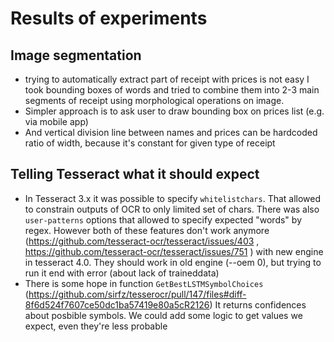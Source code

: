 # Results of experiments

## Image segmentation
- trying to automatically extract part of receipt with prices is not easy
I took bounding boxes of words and tried to combine them into 2-3 main segments of receipt using
morphological operations on image.
- Simpler approach is to ask user to draw bounding box on prices list (e.g. via mobile app)
- And vertical division line between names and prices can be hardcoded ratio of width,
 because it's constant for given type of receipt
 
 ## Telling Tesseract what it should expect
 - In Tesseract 3.x it was possible to specify `whitelistchars`. That allowed to constrain outputs of OCR to only 
 limited set of chars. There was also `user-patterns` options that allowed to specify expected "words" by regex. 
 However both of these features don't work anymore  (https://github.com/tesseract-ocr/tesseract/issues/403 ,
 https://github.com/tesseract-ocr/tesseract/issues/751 ) with new engine in tesseract 4.0. They should work in old 
 engine (--oem 0), but trying to run it end with error (about lack of traineddata)
 - There is some hope in function `GetBestLSTMSymbolChoices` 
 (https://github.com/sirfz/tesserocr/pull/147/files#diff-8f6d524f7607ce50dc1ba57419e80a5cR2126)
 It returns confidences about posbible symbols. 
 We could add some logic to get values we expect, even they're less probable
  
 
  
 

